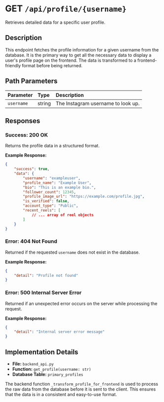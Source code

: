 # GET `/api/profile/{username}`

Retrieves detailed data for a specific user profile.

## Description

This endpoint fetches the profile information for a given username from the database. It is the primary way to get all the necessary data to display a user's profile page on the frontend. The data is transformed to a frontend-friendly format before being returned.

## Path Parameters

| Parameter  | Type   | Description                        |
| :--------- | :----- | :--------------------------------- |
| `username` | string | The Instagram username to look up. |

## Responses

### Success: 200 OK

Returns the profile data in a structured format.

**Example Response:**

```json
{
    "success": true,
    "data": {
        "username": "exampleuser",
        "profile_name": "Example User",
        "bio": "This is an example bio.",
        "follower_count": 12345,
        "profile_image_url": "https://example.com/profile.jpg",
        "is_verified": false,
        "account_type": "Public",
        "recent_reels": [
            // ... array of reel objects
        ]
    }
}
```

### Error: 404 Not Found

Returned if the requested `username` does not exist in the database.

**Example Response:**

```json
{
    "detail": "Profile not found"
}
```

### Error: 500 Internal Server Error

Returned if an unexpected error occurs on the server while processing the request.

**Example Response:**

```json
{
    "detail": "Internal server error message"
}
```

## Implementation Details

-   **File:** `backend_api.py`
-   **Function:** `get_profile(username: str)`
-   **Database Table:** `primary_profiles`

The backend function `_transform_profile_for_frontend` is used to process the raw data from the database before it is sent to the client. This ensures that the data is in a consistent and easy-to-use format.
